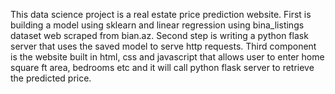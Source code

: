 This data science project is a real estate price prediction website. First is building a model using sklearn and linear regression using bina_listings dataset web scraped from bian.az. Second step is writing a python flask server that uses the saved model to serve http requests. Third component is the website built in html, css and javascript that allows user to enter home square ft area, bedrooms etc and it will call python flask server to retrieve the predicted price.
